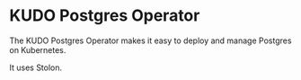 # KUDO Postgres Operator

The KUDO Postgres Operator makes it easy to deploy and manage Postgres on Kubernetes. 

It uses Stolon.

